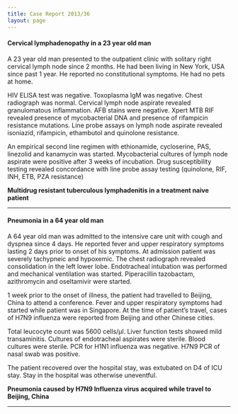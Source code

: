```yaml
---
title: Case Report 2013/36
layout: page
---
```


#### Cervical lymphadenopathy in a 23 year old man

A 23 year old man presented to the outpatient clinic with solitary right cervical lymph node since 2 months. He had been living in New York, USA since past 1 year.  He reported no constitutional symptoms. He had no pets at home.

HIV ELISA test was negative. Toxoplasma IgM was negative. Chest radiograph was normal. Cervical lymph node aspirate revealed granulomatous inflammation. AFB stains were negative. Xpert MTB RIF revealed presence of mycobacterial DNA and presence of rifampicin resistance mutations. Line probe assays on lymph node aspirate revealed isoniazid, rifampicin, ethambutol and quinolone resistance.

An empirical second line regimen with ethionamide, cycloserine, PAS, linezolid and kanamycin was started. Mycobacterial cultures of lymph node aspirate were positive after 3 weeks of incubation. Drug susceptibility testing revealed concordance with line probe assay testing (quinolone, RIF, INH, ETB, PZA resistance)

**Multidrug resistant tuberculous lymphadenitis in a treatment naive patient**

----

#### Pneumonia in a 64 year old man

A 64 year old man was admitted to the intensive care unit with cough and dyspnea since 4 days. He reported fever and upper respiratory symptoms lasting 2 days prior to onset of his symptoms. At admission patient was severely tachypneic and hypoxemic. The chest radiograph revealed consolidation in the left lower lobe.  Endotracheal intubation was performed and mechanical ventilation was started. Piperacillin tazobactam, azithromycin and oseltamivir were started.

1 week prior to the onset of illness, the patient had travelled to Beijing, China to attend a conference. Fever and upper respiratory symptoms had started while patient was in Singapore. At the time of patient’s travel, cases of H7N9 influenza were reported from Beijing and other Chinese cities.

Total leucocyte count was 5600 cells/μl. Liver function tests showed mild transaminitis. Cultures of endotracheal aspirates were sterile. Blood cultures were sterile. PCR for H1N1 influenza was negative. H7N9 PCR of nasal swab was positive.

The patient recovered over the hospital stay, was extubated on D4 of ICU stay. Stay in the hospital was otherwise uneventful.

**Pneumonia caused by H7N9 Influenza virus acquired while travel to Beijing, China**


----
